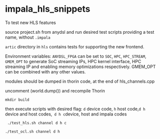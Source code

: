 # impala_hls_snippets

To test new HLS features



source project.sh from anydsl and run desired test scripts providing a test name, without `.impala`

`artic` directory in `hls` contains tests for supporting the new frontend.

Environment variables:
`ANYDSL_FPGA` can be set to `SOC`, `HPC`, `HPC_STREAM`, `GMEM_OPT` to generate SoC streaming IPs, HPC kernel interface, HPC streaming IP and enabling memory optimizations respectively. GMEM_OPT can be combined with any other values.

modules should be dumped in thorin code, at the end of hls_channels.cpp

uncomment (world.dump()) and recompile Thorin

``` mkdir build ```

then execute scripts with desired flag: `d` device code, `h` host code,`d h` device and host codes,` d h c`device, host and impala codes

``` ./test_hls.sh channel d h c```


```./test_ocl.sh channel d h ```


